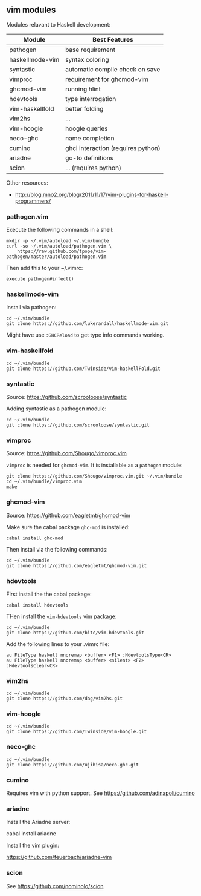 
## vim modules

Modules relavant to Haskell development:

| Module     | Best Features |
|------------|---------------|
| pathogen   | base requirement |
| haskellmode-vim | syntax coloring |
| syntastic  | automatic compile check on save |
| vimproc    | requirement for ghcmod-vim |
| ghcmod-vim | running hlint |
| hdevtools  | type interrogation |
| vim-haskellfold | better folding |
| vim2hs     | ... | 
| vim-hoogle | hoogle queries |
| neco-ghc   | name completion |
| cumino     | ghci interaction (requires python) |
| ariadne    | go-to definitions |
| scion      | ... (requires python) |

Other resources:

- http://blog.mno2.org/blog/2011/11/17/vim-plugins-for-haskell-programmers/

### pathogen.vim

Execute the following commands in a shell:

    mkdir -p ~/.vim/autoload ~/.vim/bundle
    curl -so ~/.vim/autoload/pathogen.vim \
        https://raw.github.com/tpope/vim-pathogen/master/autoload/pathogen.vim

Then add this to your ~/.vimrc:

    execute pathogen#infect()

### haskellmode-vim

Install via pathogen:

    cd ~/.vim/bundle
    git clone https://github.com/lukerandall/haskellmode-vim.git

Might have use `:GHCReload` to get type info commands working.

### vim-haskellfold

    cd ~/.vim/bundle
    git clone https://github.com/Twinside/vim-haskellFold.git

### syntastic

Source: https://github.com/scrooloose/syntastic

Adding syntastic as a pathogen module:

    cd ~/.vim/bundle
    git clone https://github.com/scrooloose/syntastic.git

### vimproc

Source: https://github.com/Shougo/vimproc.vim

`vimproc` is needed for `ghcmod-vim`. It is installable as a `pathogen` module:

    git clone https://github.com/Shougo/vimproc.vim.git ~/.vim/bundle
    cd ~/.vim/bundle/vimproc.vim
    make

### ghcmod-vim

Source: https://github.com/eagletmt/ghcmod-vim

Make sure the cabal package `ghc-mod` is installed:

    cabal install ghc-mod

Then install via the following commands:

    cd ~/.vim/bundle
    git clone https://github.com/eagletmt/ghcmod-vim.git

### hdevtools

First install the the cabal package:

    cabal install hdevtools

THen install the `vim-hdevtools` vim package:

    cd ~/.vim/bundle
    git clone https://github.com/bitc/vim-hdevtools.git

Add the following lines to your .vimrc file:

    au FileType haskell nnoremap <buffer> <F1> :HdevtoolsType<CR>
    au FileType haskell nnoremap <buffer> <silent> <F2> :HdevtoolsClear<CR>

### vim2hs

    cd ~/.vim/bundle
    git clone https://github.com/dag/vim2hs.git

### vim-hoogle

    cd ~/.vim/bundle
    git clone https://github.com/Twinside/vim-hoogle.git

### neco-ghc

    cd ~/.vim/bundle
    git clone https://github.com/ujihisa/neco-ghc.git

### cumino

Requires vim with python support. See https://github.com/adinapoli/cumino

### ariadne

Install the Ariadne server:

  cabal install ariadne

Install the vim plugin:

  https://github.com/feuerbach/ariadne-vim

### scion

See https://github.com/nominolo/scion

